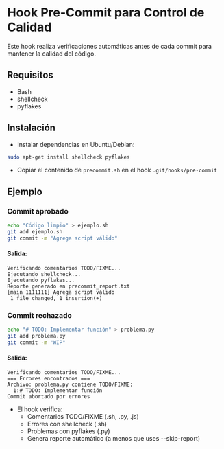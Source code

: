 # Hook Pre-Commit para Control de Calidad

Este hook realiza verificaciones automáticas antes de cada commit para mantener la calidad del código.

## Requisitos

- Bash
- shellcheck
- pyflakes

## Instalación
- Instalar dependencias en Ubuntu/Debian:
```bash
sudo apt-get install shellcheck pyflakes
```
- Copiar el contenido de `precommit.sh` en el hook `.git/hooks/pre-commit`

## Ejemplo
### Commit aprobado
```bash
echo "Código limpio" > ejemplo.sh
git add ejemplo.sh
git commit -m "Agrega script válido"
```
#### Salida:
```
Verificando comentarios TODO/FIXME...
Ejecutando shellcheck...
Ejecutando pyflakes...
Reporte generado en precommit_report.txt
[main 1111111] Agrega script válido
 1 file changed, 1 insertion(+)
```

### Commit rechazado
```bash
echo "# TODO: Implementar función" > problema.py
git add problema.py
git commit -m "WIP"
```
#### Salida:
```
Verificando comentarios TODO/FIXME...
=== Errores encontrados ===
Archivo: problema.py contiene TODO/FIXME:
  1:# TODO: Implementar función
Commit abortado por errores
```


- El hook verifica:
  - Comentarios TODO/FIXME (.sh, .py, .js)
  - Errores con shellcheck (.sh)
  - Problemas con pyflakes (.py)
  - Genera reporte automático (a menos que uses --skip-report)
